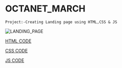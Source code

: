 # OCTANET_MARCH

`Project:-Creating Landing page using HTML,CSS & JS`


![LANDING_PAGE](https://github.com/Muskaans15/OCTANET_MARCH/assets/127521321/1778f3f3-8a1b-4206-9545-9ed9de3f4422)


[HTML CODE](https://github.com/Muskaans15/OCTANET_MARCH/blob/main/index.html)

[CSS CODE](https://github.com/Muskaans15/OCTANET_MARCH/blob/main/styles.css)

[JS CODE](https://github.com/Muskaans15/OCTANET_MARCH/blob/main/script.js)
